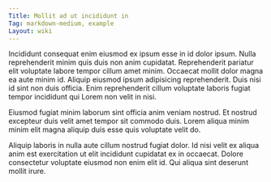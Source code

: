 ```yaml
---
Title: Mollit ad ut incididunt in
Tag: markdown-medium, example
Layout: wiki
---
```

Incididunt consequat enim eiusmod ex ipsum esse in id dolor ipsum. Nulla reprehenderit minim quis duis non anim cupidatat. Reprehenderit pariatur elit voluptate labore tempor cillum amet minim. Occaecat mollit dolor magna ea aute minim id. Aliquip eiusmod ipsum adipisicing reprehenderit. Duis nisi id sint non duis officia. Enim reprehenderit cillum voluptate laboris fugiat tempor incididunt qui Lorem non velit in nisi.

Eiusmod fugiat minim laborum sint officia anim veniam nostrud. Et nostrud excepteur duis velit amet tempor sit commodo duis. Lorem aliqua minim minim elit magna aliquip duis esse quis voluptate velit do.

Aliquip laboris in nulla aute cillum nostrud fugiat dolor. Id nisi velit ex aliqua anim est exercitation ut elit incididunt cupidatat ex in occaecat. Dolore consectetur voluptate eiusmod non enim elit id. Qui aliqua sint deserunt mollit irure.